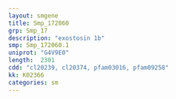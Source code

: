 ```yaml
---
layout: smgene
title: Smp_172060
grp: Smp_17
description: "exostosin 1b"
smp: Smp_172060.1
uniprot: "G4V9E0"
length:  2301
cdd: "cl20239, cl20374, pfam03016, pfam09258"
kk: K02366
categories: sm
---
```

